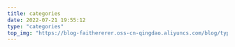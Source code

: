 ```yaml
---
title: categories
date: 2022-07-21 19:55:12
type: "categories"
top_img: "https://blog-faithererer.oss-cn-qingdao.aliyuncs.com/blog/typoraImg202208091345524.jpg"
---
```



